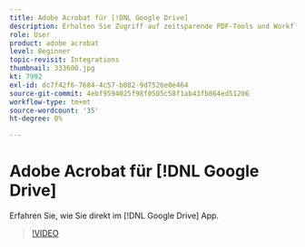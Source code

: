 ```yaml
---
title: Adobe Acrobat für [!DNL Google Drive]
description: Erhalten Sie Zugriff auf zeitsparende PDF-Tools und Workflows für elektronische Unterschriften direkt im [!DNL Google Drive] App
role: User
product: adobe acrobat
level: Beginner
topic-revisit: Integrations
thumbnail: 333600.jpg
kt: 7992
exl-id: dc7f42f6-7684-4c57-b082-9d7526e0e464
source-git-commit: 4ebf9594025f98f0505c58f1ab43fb864ed51206
workflow-type: tm+mt
source-wordcount: '35'
ht-degree: 0%

---
```


# Adobe Acrobat für [!DNL Google Drive]

Erfahren Sie, wie Sie direkt im [!DNL Google Drive] App.

>[!VIDEO](https://video.tv.adobe.com/v/333600?quality=12&learn=on&hidetitle=true)
